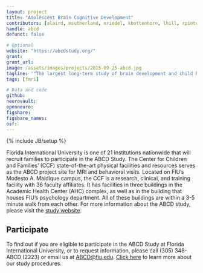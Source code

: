 ```yaml
---
layout: project
title: "Adolescent Brain Cognitive Development"
contributors: [alaird, msutherland, mriedel, kbottenhorn, lhill, rpintos, cgreaves, calvarez, lucros, agonzalez, jforeman, darencibia, amoor, aperez]
handle: abcd
defunct: false

# Optional
website: "https://abcdstudy.org/"
grant:
grant_url:
image: /assets/images/projects/2015-09-25-abcd.jpg
tagline: '"The largest long-term study of brain development and child health in the United States."'
tags: [fmri]

# Data and code
github:
neurovault:
openneuro:
figshare:
figshare_names:
osf:
---
```

{% include JB/setup %}

Florida International University is one of 21 institutions nationwide that will recruit families to participate in the ABCD Study. The Center for Children and Families’ (CCF) state-of-the-art physical facilities and resources serves as the ABCD project site for MRI and behavioral visits. Located on FIU’s Modesto A. Maidique campus, the CCF is a research, clinical, and training facility with 36 faculty affiliates. It has facilities in three buildings in the Academic Health Center (AHC) complex, as well as in the building that houses FIU’s psychology department. All of these buildings are within a 3-5 minute walk from each other. For more information about the ABCD study, please visit the [study website](https://abcdstudy.org/index.html).

## Participate

To find out if you are eligible to participate in the ABCD Study at Florida International University, or to request information, please call (305) 348-ABCD (2223) or email us at [ABCD@fiu.edu](mailto:ABCD@fiu.edu). [Click here](https://abcdstudy.org/study-procedures.html) to learn more about our study procedures.
